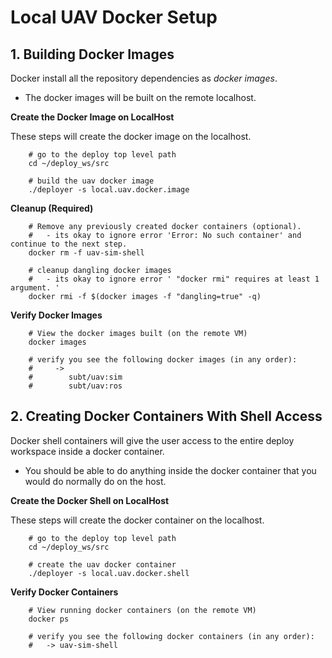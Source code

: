 # Local UAV Docker Setup

## 1. Building Docker Images

Docker install all the repository dependencies as *docker images*.

- The docker images will be built on the remote localhost.

**Create the Docker Image on LocalHost**

These steps will create the docker image on the localhost.

        # go to the deploy top level path
        cd ~/deploy_ws/src

        # build the uav docker image
        ./deployer -s local.uav.docker.image

**Cleanup (Required)**

        # Remove any previously created docker containers (optional).
        #   - its okay to ignore error 'Error: No such container' and continue to the next step.
        docker rm -f uav-sim-shell

        # cleanup dangling docker images
        #   - its okay to ignore error ' "docker rmi" requires at least 1 argument. '
        docker rmi -f $(docker images -f "dangling=true" -q)

**Verify Docker Images**

        # View the docker images built (on the remote VM)
        docker images

        # verify you see the following docker images (in any order):
        #     ->
        #        subt/uav:sim
        #        subt/uav:ros

## 2. Creating Docker Containers With Shell Access

Docker shell containers will give the user access to the entire deploy workspace inside a docker container.

- You should be able to do anything inside the docker container that you would do normally do on the host.

**Create the Docker Shell on LocalHost**

These steps will create the docker container on the localhost.

        # go to the deploy top level path
        cd ~/deploy_ws/src

        # create the uav docker container
        ./deployer -s local.uav.docker.shell

**Verify Docker Containers**

        # View running docker containers (on the remote VM)
        docker ps

        # verify you see the following docker containers (in any order):
        #   -> uav-sim-shell

